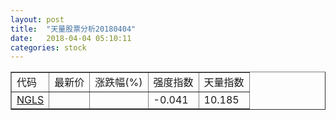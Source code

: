 ```yaml
---
layout: post
title:  "天量股票分析20180404"
date:   2018-04-04 05:10:11
categories: stock
---
```

<script type="text/javascript">
var stockList = []
stockList.push('gb_ngls');
</script>

<table border="1">
 <tr>
  <td>代码</td>
  <td>最新价</td>
  <td>涨跌幅(%)</td>
 <td>强度指数</td>
 <td>天量指数</td>
</tr>
  <tr id="ngls"><td><a href="http://stock.finance.sina.com.cn/usstock/quotes/NGLS.html" target="_blank">NGLS</a></td><td></td><td></td><td>-0.041</td><td>10.185</td></tr>
</table>

